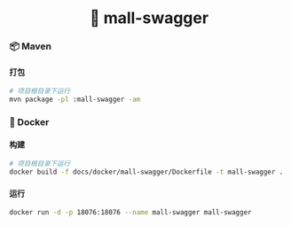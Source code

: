 <h1 align="center">🏪 mall-swagger</h1>

### 📦 Maven

#### 打包

```bash
# 项目根目录下运行
mvn package -pl :mall-swagger -am
```

### 🐳 Docker

#### 构建

```bash
# 项目根目录下运行
docker build -f docs/docker/mall-swagger/Dockerfile -t mall-swagger .
```

#### 运行

```bash
docker run -d -p 18076:18076 --name mall-swagger mall-swagger
```
